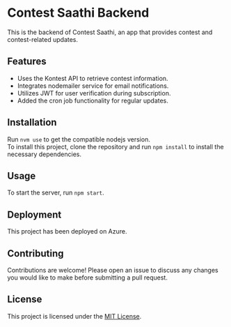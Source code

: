 # Contest Saathi Backend

This is the backend of Contest Saathi, an app that provides contest and contest-related updates.

## Features

- Uses the Kontest API to retrieve contest information.
- Integrates nodemailer service for email notifications.
- Utilizes JWT for user verification during subscription.
- Added the cron job functionality for regular updates.

## Installation
Run `nvm use` to get the compatible nodejs version.\
To install this project, clone the repository and run `npm install` to install the necessary dependencies.

## Usage

To start the server, run `npm start`.

## Deployment

This project has been deployed on Azure.

## Contributing

Contributions are welcome! Please open an issue to discuss any changes you would like to make before submitting a pull request.

## License

This project is licensed under the [MIT License](https://github.com/Tusharjain123/Contest-Alert-Backend/blob/main/LICENSE).
